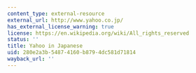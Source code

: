 ```yaml
---
content_type: external-resource
external_url: http://www.yahoo.co.jp/
has_external_license_warning: true
license: https://en.wikipedia.org/wiki/All_rights_reserved
status: ''
title: Yahoo in Japanese
uid: 280e2a3b-5487-4160-b879-4dc581d71814
wayback_url: ''
---
```

